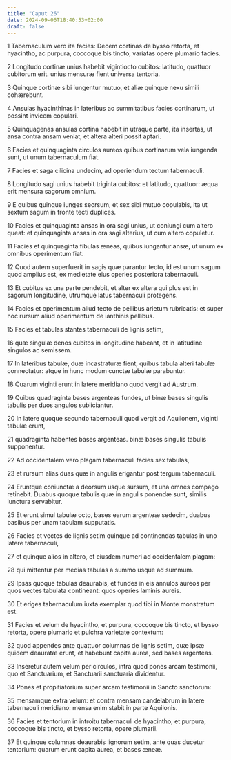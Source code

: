 ```yaml
---
title: "Caput 26"
date: 2024-09-06T18:40:53+02:00
draft: false
---
```




1 Tabernaculum vero ita facies: Decem cortinas de bysso retorta, et hyacintho, ac purpura, coccoque bis tincto, variatas opere plumario facies.

2 Longitudo cortinæ unius habebit vigintiocto cubitos: latitudo, quattuor cubitorum erit. unius mensuræ fient universa tentoria.

3 Quinque cortinæ sibi iungentur mutuo, et aliæ quinque nexu simili cohærebunt.

4 Ansulas hyacinthinas in lateribus ac summitatibus facies cortinarum, ut possint invicem copulari.

5 Quinquagenas ansulas cortina habebit in utraque parte, ita insertas, ut ansa contra ansam veniat, et altera alteri possit aptari.

6 Facies et quinquaginta circulos aureos quibus cortinarum vela iungenda sunt, ut unum tabernaculum fiat.

7 Facies et saga cilicina undecim, ad operiendum tectum tabernaculi.

8 Longitudo sagi unius habebit triginta cubitos: et latitudo, quattuor: æqua erit mensura sagorum omnium.

9 E quibus quinque iunges seorsum, et sex sibi mutuo copulabis, ita ut sextum sagum in fronte tecti duplices.

10 Facies et quinquaginta ansas in ora sagi unius, ut coniungi cum altero queat: et quinquaginta ansas in ora sagi alterius, ut cum altero copuletur.

11 Facies et quinquaginta fibulas æneas, quibus iungantur ansæ, ut unum ex omnibus operimentum fiat.

12 Quod autem superfuerit in sagis quæ parantur tecto, id est unum sagum quod amplius est, ex medietate eius operies posteriora tabernaculi.

13 Et cubitus ex una parte pendebit, et alter ex altera qui plus est in sagorum longitudine, utrumque latus tabernaculi protegens.

14 Facies et operimentum aliud tecto de pellibus arietum rubricatis: et super hoc rursum aliud operimentum de ianthinis pellibus.

15 Facies et tabulas stantes tabernaculi de lignis setim,

16 quæ singulæ denos cubitos in longitudine habeant, et in latitudine singulos ac semissem.

17 In lateribus tabulæ, duæ incastraturæ fient, quibus tabula alteri tabulæ connectatur: atque in hunc modum cunctæ tabulæ parabuntur.

18 Quarum viginti erunt in latere meridiano quod vergit ad Austrum.

19 Quibus quadraginta bases argenteas fundes, ut binæ bases singulis tabulis per duos angulos subiiciantur.

20 In latere quoque secundo tabernaculi quod vergit ad Aquilonem, viginti tabulæ erunt,

21 quadraginta habentes bases argenteas. binæ bases singulis tabulis supponentur.

22 Ad occidentalem vero plagam tabernaculi facies sex tabulas,

23 et rursum alias duas quæ in angulis erigantur post tergum tabernaculi.

24 Eruntque coniunctæ a deorsum usque sursum, et una omnes compago retinebit. Duabus quoque tabulis quæ in angulis ponendæ sunt, similis iunctura servabitur.

25 Et erunt simul tabulæ octo, bases earum argenteæ sedecim, duabus basibus per unam tabulam supputatis.

26 Facies et vectes de lignis setim quinque ad continendas tabulas in uno latere tabernaculi,

27 et quinque alios in altero, et eiusdem numeri ad occidentalem plagam:

28 qui mittentur per medias tabulas a summo usque ad summum.

29 Ipsas quoque tabulas deaurabis, et fundes in eis annulos aureos per quos vectes tabulata contineant: quos operies laminis aureis.

30 Et eriges tabernaculum iuxta exemplar quod tibi in Monte monstratum est.

31 Facies et velum de hyacintho, et purpura, coccoque bis tincto, et bysso retorta, opere plumario et pulchra varietate contextum:

32 quod appendes ante quattuor columnas de lignis setim, quæ ipsæ quidem deauratæ erunt, et habebunt capita aurea, sed bases argenteas.

33 Inseretur autem velum per circulos, intra quod pones arcam testimonii, quo et Sanctuarium, et Sanctuarii sanctuaria dividentur.

34 Pones et propitiatorium super arcam testimonii in Sancto sanctorum:

35 mensamque extra velum: et contra mensam candelabrum in latere tabernaculi meridiano: mensa enim stabit in parte Aquilonis.

36 Facies et tentorium in introitu tabernaculi de hyacintho, et purpura, coccoque bis tincto, et bysso retorta, opere plumarii.

37 Et quinque columnas deaurabis lignorum setim, ante quas ducetur tentorium: quarum erunt capita aurea, et bases æneæ.

